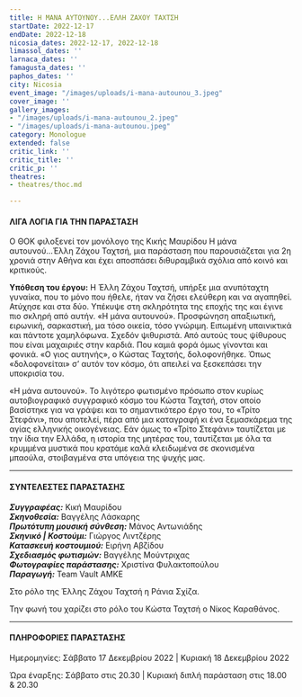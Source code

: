 ```yaml
---
title: Η ΜΑΝΑ ΑΥΤΟΥΝΟΥ...ΕΛΛΗ ΖΑΧΟΥ ΤΑΧΤΣΗ
startDate: 2022-12-17
endDate: 2022-12-18
nicosia_dates: 2022-12-17, 2022-12-18
limassol_dates: ''
larnaca_dates: ''
famagusta_dates: ''
paphos_dates: ''
city: Nicosia
event_image: "/images/uploads/i-mana-autounou_3.jpeg"
cover_image: ''
gallery_images:
- "/images/uploads/i-mana-autounou_2.jpeg"
- "/images/uploads/i-mana-autounou.jpeg"
category: Monologue
extended: false
critic_link: ''
critic_title: ''
critic_p: ''
theatres:
- theatres/thoc.md

---
```

#### ΛΙΓΑ ΛΟΓΙΑ ΓΙΑ ΤΗΝ ΠΑΡΑΣΤΑΣΗ

Ο ΘΟΚ φιλοξενεί τον μονόλογο της Κικής Μαυρίδου Η μάνα αυτουνού...Έλλη Ζάχου Ταχτσή, μια παράσταση που παρουσιάζεται για 2η χρονιά στην Αθήνα και έχει αποσπάσει διθυραμβικά σχόλια από κοινό και κριτικούς.

**Υπόθεση του έργου:** Η Έλλη Ζάχου Ταχτσή, υπήρξε μια ανυπόταχτη γυναίκα, που το μόνο που ήθελε, ήταν να ζήσει ελεύθερη και να αγαπηθεί. Ατύχησε και στα δύο. Υπέκυψε στη σκληρότητα της εποχής της και έγινε πιο σκληρή από αυτήν. «Η μάνα αυτουνού». Προσφώνηση απαξιωτική, ειρωνική, σαρκαστική, μα τόσο οικεία, τόσο γνώριμη. Ειπωμένη υπαινικτικά και πάντοτε χαμηλόφωνα. Σχεδόν ψιθυριστά. Από αυτούς τους ψίθυρους που είναι μαχαιριές στην καρδιά. Που καμιά φορά όμως γίνονται και φονικά. «Ο γιος αυτηνής», ο Κώστας Ταχτσής, δολοφονήθηκε. Όπως «δολοφονείται» σ’ αυτόν τον κόσμο, ότι απειλεί να ξεσκεπάσει την υποκρισία του. 

«Η μάνα αυτουνού». Το λιγότερο φωτισμένο πρόσωπο στον κυρίως αυτοβιογραφικό συγγραφικό κόσμο του Κώστα Ταχτσή, στον οποίο βασίστηκε για να γράψει και το σημαντικότερο έργο του, το «Τρίτο Στεφάνι», που αποτελεί, πέρα από μια καταγραφή κι ένα ξεμασκάρεμα της αγίας ελληνικής οικογένειας. Εάν όμως το «Τρίτο Στεφάνι» ταυτίζεται με την ίδια την Ελλάδα, η ιστορία της μητέρας του, ταυτίζεται με όλα τα κρυμμένα μυστικά που κρατάμε καλά κλειδωμένα σε σκονισμένα μπαούλα, στοιβαγμένα στα υπόγεια της ψυχής μας.

***

#### ΣΥΝΤΕΛΕΣΤΕΣ ΠΑΡΑΣΤΑΣΗΣ

**_Συγγραφέας:_** Κική Μαυρίδου  
**_Σκηνοθεσία:_** Βαγγέλης Λάσκαρης  
**_Πρωτότυπη μουσική σύνθεση:_** Μάνος Αντωνιάδης  
**_Σκηνικό | Κοστούμι:_** Γιώργος Λιντζέρης  
**_Κατασκευή κοστουμιού:_** Ειρήνη Αβζίδου  
**_Σχεδιασμός φωτισμών:_** Βαγγέλης Μούντριχας  
**_Φωτογραφίες παράστασης:_** Χριστίνα Φυλακτοπούλου  
**_Παραγωγή:_** Team Vault AMKE

Στο ρόλο της Έλλης Ζάχου Ταχτσή η Ράνια Σχίζα. 

Την φωνή του χαρίζει στο ρόλο του Κώστα Ταχτσή ο Νίκος Καραθάνος.

***

#### ΠΛΗΡΟΦΟΡΙΕΣ ΠΑΡΑΣΤΑΣΗΣ

Ημερομηνίες: Σάββατο 17 Δεκεμβρίου 2022 | Κυριακή 18 Δεκεμβρίου 2022

Ώρα έναρξης: Σάββατο στις 20.30 | Κυριακή διπλή παράσταση στις 18.00 & 20.30